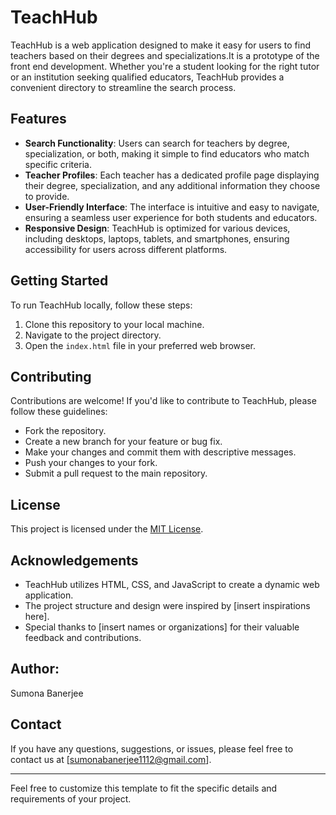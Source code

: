 # TeachHub

TeachHub is a web application designed to make it easy for users to find teachers based on their degrees and specializations.It is a prototype of the front end development. Whether you're a student looking for the right tutor or an institution seeking qualified educators, TeachHub provides a convenient directory to streamline the search process.

## Features

- **Search Functionality**: Users can search for teachers by degree, specialization, or both, making it simple to find educators who match specific criteria.
- **Teacher Profiles**: Each teacher has a dedicated profile page displaying their degree, specialization, and any additional information they choose to provide.
- **User-Friendly Interface**: The interface is intuitive and easy to navigate, ensuring a seamless user experience for both students and educators.
- **Responsive Design**: TeachHub is optimized for various devices, including desktops, laptops, tablets, and smartphones, ensuring accessibility for users across different platforms.

## Getting Started

To run TeachHub locally, follow these steps:

1. Clone this repository to your local machine.
2. Navigate to the project directory.
3. Open the `index.html` file in your preferred web browser.

## Contributing

Contributions are welcome! If you'd like to contribute to TeachHub, please follow these guidelines:

- Fork the repository.
- Create a new branch for your feature or bug fix.
- Make your changes and commit them with descriptive messages.
- Push your changes to your fork.
- Submit a pull request to the main repository.

## License

This project is licensed under the [MIT License](LICENSE).

## Acknowledgements

- TeachHub utilizes HTML, CSS, and JavaScript to create a dynamic web application.
- The project structure and design were inspired by [insert inspirations here].
- Special thanks to [insert names or organizations] for their valuable feedback and contributions.

## Author:
Sumona Banerjee

## Contact

If you have any questions, suggestions, or issues, please feel free to contact us at [sumonabanerjee1112@gmail.com].

---

Feel free to customize this template to fit the specific details and requirements of your project.

